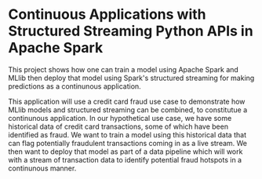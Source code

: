 # Continuous Applications with Structured Streaming Python APIs in Apache Spark

This project shows how one can train a model using Apache Spark and MLlib then deploy that model using Spark's structured streaming for making predictions as a continunous application.

This application will use a credit card fraud use case to demonstrate how MLlib models and structured streaming can be combined, to constitutue a continunous application. In our hypothetical use case, we have some historical data of credit card transactions, some of which have been identified as fraud. We want to train a model using this historical data that can flag potentially fraudulent transactions coming in as a live stream. We then want to deploy that model as part of a data pipeline which will work with a stream of transaction data to identify potential fraud hotspots in a continunous manner.

